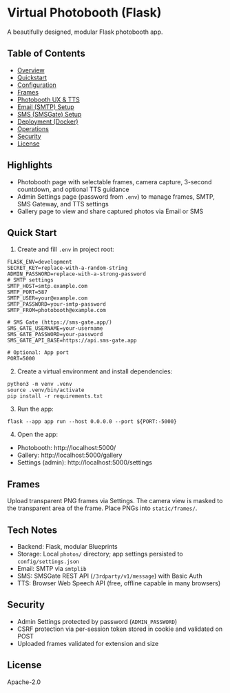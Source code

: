 # Virtual Photobooth (Flask)

A beautifully designed, modular Flask photobooth app.

## Table of Contents
- [Overview](./docs/overview.md)
- [Quickstart](./docs/quickstart.md)
- [Configuration](./docs/configuration.md)
- [Frames](./docs/frames.md)
- [Photobooth UX & TTS](./docs/tts.md)
- [Email (SMTP) Setup](./docs/email_smtp.md)
- [SMS (SMSGate) Setup](./docs/sms_gateway.md)
- [Deployment (Docker)](./docs/deployment_docker.md)
- [Operations](./docs/operations.md)
- [Security](./SECURITY.md)
- [License](./LICENSE)

## Highlights
- Photobooth page with selectable frames, camera capture, 3-second countdown, and optional TTS guidance
- Admin Settings page (password from `.env`) to manage frames, SMTP, SMS Gateway, and TTS settings
- Gallery page to view and share captured photos via Email or SMS

## Quick Start

1. Create and fill `.env` in project root:

```
FLASK_ENV=development
SECRET_KEY=replace-with-a-random-string
ADMIN_PASSWORD=replace-with-a-strong-password
# SMTP settings
SMTP_HOST=smtp.example.com
SMTP_PORT=587
SMTP_USER=your@example.com
SMTP_PASSWORD=your-smtp-password
SMTP_FROM=photobooth@example.com

# SMS Gate (https://sms-gate.app/)
SMS_GATE_USERNAME=your-username
SMS_GATE_PASSWORD=your-password
SMS_GATE_API_BASE=https://api.sms-gate.app

# Optional: App port
PORT=5000
```

2. Create a virtual environment and install dependencies:

```
python3 -m venv .venv
source .venv/bin/activate
pip install -r requirements.txt
```

3. Run the app:

```
flask --app app run --host 0.0.0.0 --port ${PORT:-5000}
```

4. Open the app:
- Photobooth: http://localhost:5000/
- Gallery: http://localhost:5000/gallery
- Settings (admin): http://localhost:5000/settings

## Frames
Upload transparent PNG frames via Settings. The camera view is masked to the transparent area of the frame. Place PNGs into `static/frames/`.

## Tech Notes
- Backend: Flask, modular Blueprints
- Storage: Local `photos/` directory; app settings persisted to `config/settings.json`
- Email: SMTP via `smtplib`
- SMS: SMSGate REST API (`/3rdparty/v1/message`) with Basic Auth
- TTS: Browser Web Speech API (free, offline capable in many browsers)

## Security
- Admin Settings protected by password (`ADMIN_PASSWORD`)
- CSRF protection via per-session token stored in cookie and validated on POST
- Uploaded frames validated for extension and size

## License
Apache-2.0
